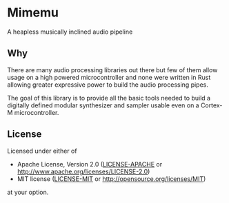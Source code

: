 # Mimemu

A heapless musically inclined audio pipeline

## Why

There are many audio processing libraries out there but few of them allow
usage on a high powered microcontroller and none were written in Rust allowing
greater expressive power to build the audio processing pipes.

The goal of this library is to provide all the basic tools needed to build a
digitally defined modular synthesizer and sampler usable even on a Cortex-M
microcontroller.

## License

Licensed under either of

- Apache License, Version 2.0 ([LICENSE-APACHE](LICENSE-APACHE) or
  http://www.apache.org/licenses/LICENSE-2.0)
- MIT license ([LICENSE-MIT](LICENSE-MIT) or http://opensource.org/licenses/MIT)

at your option.
